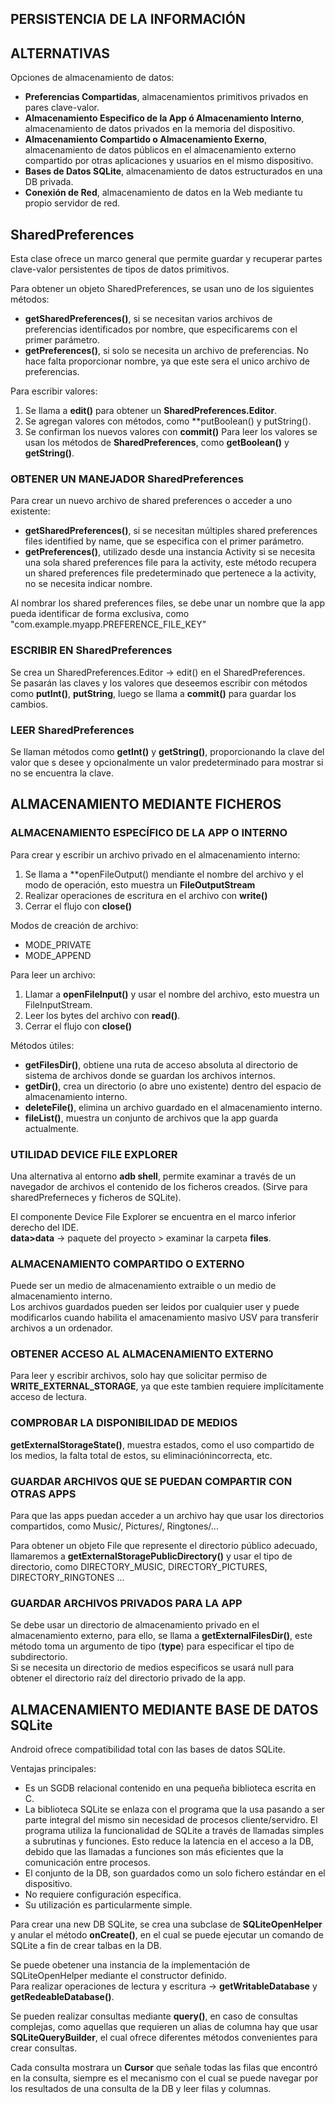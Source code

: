 ## PERSISTENCIA DE LA INFORMACIÓN

## ALTERNATIVAS
Opciones de almacenamiento de datos:
  * **Preferencias Compartidas**, almacenamientos primitivos privados en pares clave-valor.
  * **Almacenamiento Especifico de la App ó Almacenamiento Interno**, almacenamiento de datos privados en la memoria del dispositivo.
  * **Almacenamiento Compartido o Almacenamiento Exerno**, almacenamiento de datos públicos en el almacenamiento externo compartido por otras aplicaciones y usuarios en el mismo dispositivo.
  * **Bases de Datos SQLite**, almacenamiento de datos estructurados en una DB privada.
  * **Conexión de Red**, almacenamiento de datos en la Web mediante tu propio servidor de red.


## SharedPreferences
Esta clase ofrece un marco general que permite guardar y recuperar partes clave-valor persistentes de tipos de datos primitivos.
  
Para obtener un objeto SharedPreferences, se usan uno de los siguientes métodos:
 * **getSharedPreferences()**, si se necesitan varios archivos de preferencias identificados por nombre, que especificarems con el primer parámetro.
 * **getPreferences()**, si solo se necesita un archivo de preferencias. No hace falta proporcionar nombre, ya que este sera el unico archivo de preferencias.

Para escribir valores:
 1. Se llama a **edit()** para obtener un **SharedPreferences.Editor**.
 2. Se agregan valores con métodos, como **putBoolean() y putString().
 3. Se confirman los nuevos valores con **commit()**
Para leer los valores se usan los métodos de **SharedPreferences**, como **getBoolean()** y **getString()**.


### OBTENER UN MANEJADOR SharedPreferences
Para crear un nuevo archivo de shared preferences o acceder a uno existente:
 * **getSharedPreferences()**, si se necesitan múltiples shared preferences files identified by name, que se especifica con el primer parámetro.
 * **getPreferences()**, utilizado desde una instancia Activity si se necesita una sola shared preferences file para la activity, este método recupera un shared preferences file predeterminado que pertenece a la activity, no se necesita indicar nombre.  

Al nombrar los shared preferences files, se debe unar un nombre que la app pueda identificar de forma exclusiva, como "com.example.myapp.PREFERENCE_FILE_KEY"


### ESCRIBIR EN SharedPreferences
Se crea un SharedPreferences.Editor -> edit() en el SharedPreferences.  
Se pasarán las claves y los valores que deseemos escribir con métodos como **putInt()**, **putString**, luego se llama a **commit()** para guardar los cambios.

### LEER SharedPreferences
Se llaman métodos como **getInt()** y **getString()**, proporcionando la clave del valor que s desee y opcionalmente un valor predeterminado para mostrar si no se encuentra la clave.


## ALMACENAMIENTO MEDIANTE FICHEROS
### ALMACENAMIENTO ESPECÍFICO DE LA APP O INTERNO
Para crear y escribir un archivo privado en el almacenamiento interno:
 1. Se llama a **openFileOutput() mendiante el nombre del archivo y el modo de operación, esto muestra un **FileOutputStream**
 2. Realizar operaciones de escritura en el archivo con **write()**
 3. Cerrar el flujo con **close()**


Modos de creación de archivo:
 - MODE_PRIVATE
 - MODE_APPEND


Para leer un archivo:
 1. Llamar a **openFileInput()** y usar el nombre del archivo, esto muestra un FileInputStream.
 2. Leer los bytes del archivo con **read()**.
 3. Cerrar el flujo con **close()**


Métodos útiles:
 - **getFilesDir()**, obtiene una ruta de acceso absoluta al directorio de sistema de archivos donde se guardan los archivos internos.
 - **getDir()**, crea un directorio (o abre uno existente) dentro del espacio de almacenamiento interno.
 - **deleteFile()**, elimina un archivo guardado en el almacenamiento interno.
 - **fileList()**, muestra un conjunto de archivos que la app guarda actualmente.


### UTILIDAD DEVICE FILE EXPLORER
Una alternativa al entorno **adb shell**, permite examinar a través de un navegador de archivos el contenido de los ficheros creados. (Sirve para sharedPreferneces y ficheros de SQLite).

El componente Device File Explorer se encuentra en el marco inferior derecho del IDE.  
**data>data** -> paquete del proyecto > examinar la carpeta **files**.


### ALMACENAMIENTO COMPARTIDO O EXTERNO
Puede ser un medio de almacenamiento extraible o un medio de almacenamiento interno.  
Los archivos guardados pueden ser leidos por cualquier user y puede modificarlos cuando habilita el amacenamiento masivo USV para transferir archivos a un ordenador.

### OBTENER ACCESO AL ALMACENAMIENTO EXTERNO
Para leer y escribir archivos, solo hay que solicitar permiso de **WRITE_EXTERNAL_STORAGE**, ya que este tambien requiere implícitamente acceso de lectura.

### COMPROBAR LA DISPONIBILIDAD DE MEDIOS
**getExternalStorageState()**, muestra estados, como el uso compartido de los medios, la falta total de estos, su eliminaciónincorrecta, etc.

### GUARDAR ARCHIVOS QUE SE PUEDAN COMPARTIR CON OTRAS APPS
Para que las apps puedan acceder a un archivo hay que usar los directorios compartidos, como Music/, Pictures/, Ringtones/...
  
Para obtener un objeto File que represente el directorio público adecuado, llamaremos a **getExternalStoragePublicDirectory()** y usar el tipo de directorio, como DIRECTORY_MUSIC, DIRECTORY_PICTURES, DIRECTORY_RINGTONES ...  

### GUARDAR ARCHIVOS PRIVADOS PARA LA APP
Se debe usar un directorio de almacenamiento privado en el almacenamiento externo, para ello, se llama a **getExternalFilesDir()**, este método toma un argumento de tipo (**type**) para especificar el tipo de subdirectorio.  
Si se necesita un directorio de medios especificos se usará null para obtener el directorio raíz del directorio privado de la app.
  
## ALMACENAMIENTO MEDIANTE BASE DE DATOS SQLite
Android ofrece compatibilidad total con las bases de datos SQLite.
  
Ventajas principales:
 - Es un SGDB relacional contenido en una pequeña biblioteca escrita en C.
 - La biblioteca SQLite se enlaza con el programa que la usa pasando a ser parte integral del mismo sin necesidad de procesos cliente/servidro. El programa utiliza la funcionalidad de SQLite a través de llamadas simples a subrutinas y funciones. Esto reduce la latencia en el acceso a la DB, debido que las llamadas a funciones son más eficientes que la comunicación entre procesos.
 - El conjunto de la DB, son guardados como un solo fichero estándar en el dispositivo.
 - No requiere configuración específica.
 - Su utilización es particularmente simple.

Para crear una new DB SQLite, se crea una subclase de **SQLiteOpenHelper** y anular el método **onCreate()**, en el cual se puede ejecutar un comando de SQLite a fin de crear talbas en la DB.
  
Se puede obetener una instancia de la implementación de SQLiteOpenHelper mediante el constructor definido.  
Para realizar operaciones de lectura y escritura -> **getWritableDatabase** y **getRedeableDatabase()**.
  
Se pueden realizar consultas mediante **query()**, en caso de consultas complejas, como aquellas que requieren un alias de columna hay que usar **SQLiteQueryBuilder**, el cual ofrece diferentes métodos convenientes para crear consultas.  

Cada consulta mostrara un **Cursor** que señale todas las filas que encontró en la consulta, siempre es el mecanismo con el cual se puede navegar por los resultados de una consulta de la DB y leer filas y columnas.









